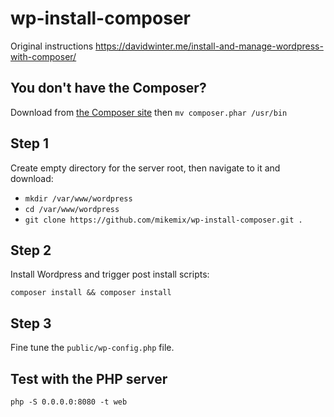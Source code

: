 # wp-install-composer

Original instructions
https://davidwinter.me/install-and-manage-wordpress-with-composer/

## You don't have the Composer?

Download from [the Composer site](https://getcomposer.org/download/) then `mv composer.phar /usr/bin`

## Step 1

Create empty directory for the server root, then navigate to it and download:

* `mkdir /var/www/wordpress`
* `cd /var/www/wordpress`
* `git clone https://github.com/mikemix/wp-install-composer.git .`

## Step 2

Install Wordpress and trigger post install scripts:

`composer install && composer install`

## Step 3

Fine tune the `public/wp-config.php` file.

## Test with the PHP server

`php -S 0.0.0.0:8080 -t web`
